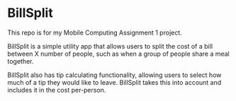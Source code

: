 # BillSplit

This repo is for my Mobile Computing Assignment 1 project.

BillSplit is a simple utility app that allows users to split the cost of a bill between X number of people, such as when a group of people share a meal together.

BillSplit also has tip calculating functionality, allowing users to select how much of a tip they would like to leave. BillSplit takes this into account and includes it in the cost per-person.
